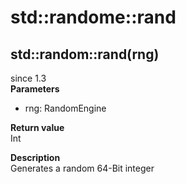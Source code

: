 # std::randome::rand

## std::random::rand(rng)
since 1.3  
**Parameters**  
* rng: RandomEngine

**Return value**  
Int  

**Description**  
Generates a random 64-Bit integer 
